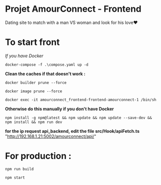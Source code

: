 # Projet AmourConnect - Frontend

Dating site to match with a man VS woman and look for his love❤️

# To start front

*If you have Docker*

```
docker-compose -f .\compose.yaml up -d
```


**Clean the caches if that doesn't work :**

```
docker builder prune --force
```

```
docker image prune --force
```

```
docker exec -it amourconnect_frontend-frontend-amourconnect-1 /bin/sh
```

**Otherwise do this manually if you don't have Docker**

```
npm install -g npm@latest && npm update && npm update --save-dev && npm install && npm run dev
```

**for the ip request api_backend, edit the file src/Hook/apiFetch.ts**
"http://192.168.1.21:5002/amourconnect/api/"


# For production :

```
npm run build
```

```
npm start
```
